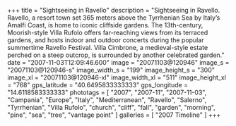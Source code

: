 +++
title = "Sightseeing in Ravello"
description = "Sightseeing in Ravello. Ravello, a resort town set 365 meters above the Tyrrhenian Sea by Italy’s Amalfi Coast, is home to iconic cliffside gardens. The 13th-century, Moorish-style Villa Rufolo offers far-reaching views from its terraced gardens, and hosts indoor and outdoor concerts during the popular summertime Ravello Festival. Villa Cimbrone, a medieval-style estate perched on a steep outcrop, is surrounded by another celebrated garden."
date = "2007-11-03T12:09:46.600"
image = "20071103@120946"
image_s = "20071103@120946-s"
image_width_s = "199"
image_height_s = "300"
image_xl = "20071103@120946-xl"
image_width_xl = "511"
image_height_xl = "768"
gps_latitude = "40.6495833333333"
gps_longitude = "14.6118583333333"
phototags = [ "2007", "2007-11", "2007-11-03", "Campania", "Europe", "Italy", "Mediterranean", "Ravello", "Salerno", "Tyrrhenian", "Villa Rufolo", "church", "cliff", "fall", "garden", "morning", "pine", "sea", "tree", "vantage point" ]
galleries = [ "2007 Timeline" ]
+++
